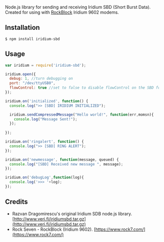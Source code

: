 Node.js library for sending and receiving Iridium SBD (Short Burst Data). Created for using with [RockBlock](http://www.rock7.com)  Iridium 9602 modems.


## Installation
```console
$ npm install iridium-sbd
```

## Usage
```javascript
var iridium = require('iridium-sbd');

iridium.open({
  debug: 1, //turn debugging on
  port: "/dev/ttyUSB0",
  flowControl: true //set to false to disable flowControl on the SBD for 3-wire UART setups 
});

iridium.on('initialized', function() {
  console.log(">> [SBD] IRIDIUM INITIALIZED");

  iridium.sendCompressedMessage("Hello world!", function(err,momsn){
    console.log("Message Sent!");
  });
  
});

iridium.on('ringalert', function() {
  console.log(">> [SBD] RING ALERT");
});

iridium.on('newmessage', function(message, queued) {
  console.log("[SBD] Received new message ", message);
});

iridium.on('debugLog',function(log){
  console.log('>>> '+log);
});


```


## Credits

 - Razvan Dragomirescu's original Iridium SDB node.js library. [http://www.veri.fi/iridiumsbd.tar.gz](http://www.veri.fi/iridiumsbd.tar.gz)
 - Rock Seven - RockBlock (Iridium 9602). [https://www.rock7.com/](https://www.rock7.com/)
 
 
